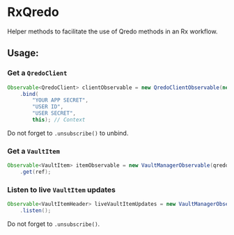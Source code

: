 # RxQredo

Helper methods to facilitate the use of Qredo methods in an Rx workflow.

## Usage:
### Get a `QredoClient`
```Java
Observable<QredoClient> clientObservable = new QredoClientObservable(new QredoClientAdapter())
    .bind(
        "YOUR APP SECRET",
        "USER ID",
        "USER SECRET",
        this); // Context
```
Do not forget to `.unsubscribe()` to unbind.

### Get a `VaultItem`
```Java
Observable<VaultItem> itemObservable = new VaultManagerObservable(qredoClient.getVaultManager())
    .get(ref);
```

### Listen to live `VaultItem` updates
```Java
Observable<VaultItemHeader> liveVaultItemUpdates = new VaultManagerObservable(qredoClient.getVaultManager())
    .listen();
```
Do not forget to `.unsubscribe()`.

